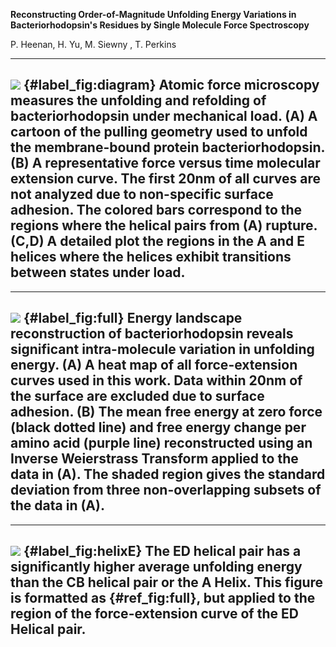 **Reconstructing Order-of-Magnitude Unfolding Energy Variations in Bacteriorhodopsin's Residues by Single Molecule Force Spectroscopy**

P. Heenan, H. Yu, M. Siewny , T. Perkins



----
![](./Figures/diagram.png)
{#label_fig:diagram} Atomic force microscopy measures the unfolding and refolding of bacteriorhodopsin under mechanical load. **(A)** A cartoon of the pulling geometry used to unfold the membrane-bound protein bacteriorhodopsin. **(B)** A representative force versus time molecular extension curve. The first 20nm of all curves are not analyzed due to non-specific surface adhesion. The colored bars correspond to the regions where the helical pairs from (A) rupture. **(C,D)** A detailed plot the regions in the A and E helices where the helices exhibit transitions between states under load. 
----

----
![](./Figures/iwt_diagram.png)
{#label_fig:full} Energy landscape reconstruction of bacteriorhodopsin reveals significant intra-molecule variation in unfolding energy.  **(A)** A heat map of all force-extension curves used in this work. Data within 20nm of the surface are excluded due to surface adhesion. **(B)** The mean free energy at zero force (black dotted line) and free energy change per amino acid (purple line) reconstructed using an Inverse Weierstrass Transform applied to the data in (A).  The shaded region gives the standard deviation from three non-overlapping subsets of the data in (A). 
----

----
![](./Figures/gallery.png)
{#label_fig:helixE} The ED helical pair has a significantly higher average unfolding energy than the CB helical pair or the A Helix. This figure is formatted as {#ref_fig:full}, but applied to the region of the force-extension curve of the ED Helical pair.
----

